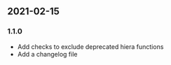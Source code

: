 ## 2021-02-15
### 1.1.0
 * Add checks to exclude deprecated hiera functions
 * Add a changelog file

